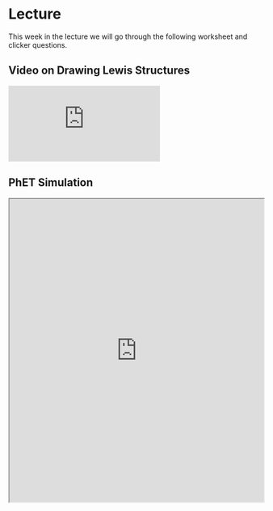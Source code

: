 # Lecture

This week in the lecture we will go through the following worksheet and clicker questions.

## Video on Drawing Lewis Structures

<div class="container youtube">
<iframe class="responsive-iframe" src="https://www.youtube-nocookie.com/embed/xNYiB_2u8J4" frameborder="0" allow="accelerometer; autoplay="0"; encrypted-media; gyroscope; picture-in-picture" allowfullscreen></iframe>
</div>

## PhET Simulation

<iframe src="https://phet.colorado.edu/sims/html/molecule-shapes/latest/molecule-shapes_en.html" width="100%" height="600" scrolling="no" allowfullscreen></iframe>